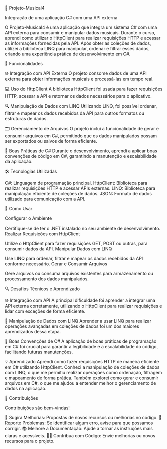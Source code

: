 🎵 Projeto-Musical4


Integração de uma aplicação C# com uma API externa

O Projeto-Musical4 é uma aplicação que integra um sistema C# com uma API externa para consumir e manipular dados musicais. Durante o curso, aprendi como utilizar o HttpClient para realizar requisições HTTP e acessar as informações fornecidas pela API. Após obter as coleções de dados, utilizei a biblioteca LINQ para manipular, ordenar e filtrar esses dados, criando uma experiência prática de desenvolvimento em C#.



🚀 Funcionalidades


🌐 Integração com API Externa
O projeto consome dados de uma API externa para obter informações musicais e processá-las em tempo real.

💻 Uso do HttpClient
A biblioteca HttpClient foi usada para fazer requisições HTTP, acessar a API e retornar os dados necessários para o aplicativo.

🔍 Manipulação de Dados com LINQ
Utilizando LINQ, foi possível ordenar, filtrar e mapear os dados recebidos da API para outros formatos ou estruturas de dados.

🗂️ Gerenciamento de Arquivos
O projeto inclui a funcionalidade de gerar e consumir arquivos em C#, permitindo que os dados manipulados possam ser exportados ou salvos de forma eficiente.

🚧 Boas Práticas de C#
Durante o desenvolvimento, aprendi a aplicar boas convenções de código em C#, garantindo a manutenção e escalabilidade da aplicação.




🛠️ Tecnologias Utilizadas



C#: Linguagem de programação principal.
HttpClient: Biblioteca para realizar requisições HTTP e acessar APIs externas.
LINQ: Biblioteca para manipulação eficiente de coleções de dados.
JSON: Formato de dados utilizado para comunicação com a API.



🎯 Como Usar



Configurar o Ambiente

Certifique-se de ter o .NET instalado no seu ambiente de desenvolvimento.
Realizar Requisições com HttpClient

Utilize o HttpClient para fazer requisições GET, POST ou outras, para consumir dados da API.
Manipular Dados com LINQ

Use LINQ para ordenar, filtrar e mapear os dados recebidos da API conforme necessário.
Gerar e Consumir Arquivos

Gere arquivos ou consuma arquivos existentes para armazenamento ou processamento dos dados manipulados.




🔍 Desafios Técnicos e Aprendizado



🌐 Integração com API
A principal dificuldade foi aprender a integrar uma API externa corretamente, utilizando o HttpClient para realizar requisições e lidar com exceções de forma eficiente.

🧮 Manipulação de Dados com LINQ
Aprender a usar LINQ para realizar operações avançadas em coleções de dados foi um dos maiores aprendizados dessa etapa.

📝 Boas Convenções de C#
A aplicação de boas práticas de programação em C# foi crucial para garantir a legibilidade e a escalabilidade do código, facilitando futuras manutenções.

💡 Aprendizado
Aprendi como fazer requisições HTTP de maneira eficiente em C# utilizando HttpClient.
Conheci a manipulação de coleções de dados com LINQ, o que me permitiu realizar operações como ordenação, filtragem e mapeamento de forma prática.
Também explorei como gerar e consumir arquivos em C#, o que me ajudou a entender melhor o gerenciamento de dados na aplicação.




💬 Contribuições



Contribuições são bem-vindas!

🤔 Sugira Melhorias: Propostas de novos recursos ou melhorias no código.
🐛 Reporte Problemas: Se identificar algum erro, avise para que possamos corrigir.
📚 Melhore a Documentação: Ajude a tornar as instruções mais claras e acessíveis.
👨‍💻 Contribua com Código: Envie melhorias ou novos recursos para o projeto.
